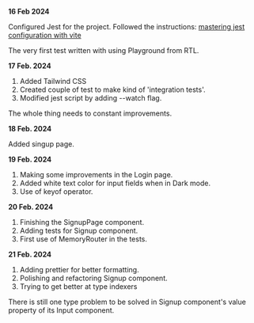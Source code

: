 **16 Feb 2024**

Configured Jest for the project.
Followed the instructions: 
[mastering jest configuration with vite](https://dev.to/shmbajaj/mastering-jest-configuration-for-react-typescript-projects-with-vite-a-step-by-step-guide-4k4b)

The very first test written with using Playground from RTL.


**17 Feb. 2024**



1. Added Tailwind CSS
2. Created couple of test to make kind of 'integration tests'.
3. Modified jest script by adding --watch flag.

The whole thing needs to constant improvements.


**18 Feb. 2024**

Added singup page.


**19 Feb. 2024**

1. Making some improvements in the Login page.
2. Added white text color for input fields when in Dark mode.
3. Use of keyof operator.

**20 Feb. 2024**

1. Finishing the SignupPage component.
2. Adding tests for Signup component.
3. First use of MemoryRouter in the tests.

**21 Feb. 2024**

1. Adding prettier for better formatting.
2. Polishing and refactoring Signup component.
3. Trying to get better at type indexers

There is still one type problem to be solved in Signup component's value property of its Input component.